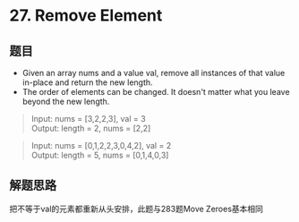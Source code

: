 # 27. Remove Element
## 题目
- Given an array nums and a value val, remove all instances of that value in-place and return the new length.
- The order of elements can be changed. It doesn't matter what you leave beyond the new length.

>Input: nums = [3,2,2,3], val = 3   
>Output: length = 2, nums = [2,2] 

> Input: nums = [0,1,2,2,3,0,4,2], val = 2  
>Output: length = 5, nums = [0,1,4,0,3]
## 解题思路
把不等于val的元素都重新从头安排，此题与283题Move Zeroes基本相同